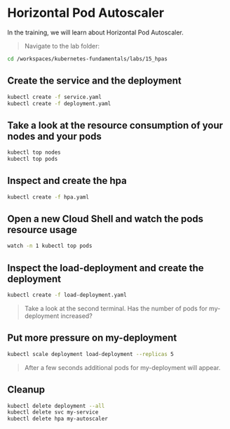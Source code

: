 # Horizontal Pod Autoscaler

In the training, we will learn about Horizontal Pod Autoscaler.

>Navigate to the lab folder:

```bash
cd /workspaces/kubernetes-fundamentals/labs/15_hpas
```

## Create the service and the deployment

```bash
kubectl create -f service.yaml
kubectl create -f deployment.yaml
```

## Take a look at the resource consumption of your nodes and your pods

```bash
kubectl top nodes
kubectl top pods
```

## Inspect and create the hpa

```bash
kubectl create -f hpa.yaml
```

## Open a new Cloud Shell and watch the pods resource usage

```bash
watch -n 1 kubectl top pods
```

## Inspect the load-deployment and create the deployment

```bash
kubectl create -f load-deployment.yaml
```

>Take a look at the second terminal. Has the number of pods for my-deployment increased?

## Put more pressure on my-deployment

```bash
kubectl scale deployment load-deployment --replicas 5
```

>After a few seconds additional pods for my-deployment will appear.

## Cleanup

```bash
kubectl delete deployment --all
kubectl delete svc my-service
kubectl delete hpa my-autoscaler
```
